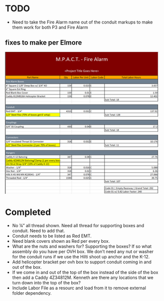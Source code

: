 # TODO
- Need to take the Fire Alarm name out of the conduit markups to make them work for both P3 and Fire Alarm

## fixes to make per Elmore
![PDF IS MISSING](./notes-assets/fa_elmore_01.png "bom pdf") 

# Completed
- No ¼” all thread shown. Need all thread for supporting boxes and conduit. Need to add that.
- Conduit needs to be listed as Red EMT. 
- Need blank covers shown as Red per every box.
- What are the nuts and washers for? Supporting the boxes? If so what assembly do you have per OVH box. We don’t need any nut or washer for the conduit runs if we use the Hilti shoot up anchor and the K-12.
- Add helicopter bracket per ovh box to support conduit coming in and out of the box. 
- If we come in and out of the top of the box instead of the side of the box then add a Caddy 4Z34812M. Kenneth are there any locations that we turn down into the top of the box?
- Include Labor File as a resourc  and load from it to remove external folder dependency. 